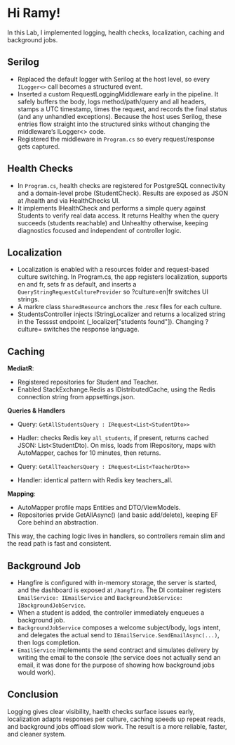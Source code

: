 # Hi Ramy!

In this Lab, I implemented logging, health checks, localization, caching and background jobs.

## Serilog
- Replaced the default logger with Serilog at the host level, so every `ILogger<>` call becomes a structured event.
- Inserted a custom RequestLoggingMiddleware early in the pipeline. It safely buffers the body, logs method/path/query and all headers, stamps a UTC timestamp, times the request, and records the final status (and any unhandled exceptions). Because the host uses Serilog, these entries flow straight into the structured sinks without changing the middleware’s ILogger<> code.
- Registered the middleware in `Program.cs` so every request/response gets captured.

## Health Checks 
- In `Program.cs`, health checks are registered for PostgreSQL connectivity and a domain-level probe (StudentCheck). Results are exposed as JSON at /health and via HealthChecks UI.
- It implements IHealthCheck and performs a simple query against Students to verify real data access. It returns Healthy when the query succeeds (students reachable) and Unhealthy otherwise, keeping diagnostics focused and independent of controller logic.

## Localization
- Localization is enabled with a resources folder and request-based culture switching. In Program.cs, the app registers localization, supports en and fr, sets fr as default, and inserts a `QueryStringRequestCultureProvider` so ?culture=en|fr switches UI strings.
- A markre class `SharedResource` anchors the .resx files for each culture.
- StudentsController injects IStringLocalizer<SharedResource> and returns a localized string in the Tesssst endpoint (_localizer["students found"]). Changing ?culture= switches the response language. 

## Caching
**MediatR**: 
- Registered repositories for Student and Teacher. 
- Enabled StackExchange.Redis as IDistributedCache, using the Redis connection string from appsettings.json. 

**Queries & Handlers**
- Query: `GetAllStudentsQuery : IRequest<List<StudentDto>>`
- Hadler: checks Redis key `all_students`, if present, returns cached JSON: List<StudentDto). On miss, loads from IRepository<Student>, maps with AutoMapper, caches for 10 minutes, then returns. 

- Query: `GetAllTeachersQuery : IRequest<List<TeacherDto>>`
- Handler: identical pattern with Redis key teachers_all.

**Mapping**: 
- AutoMapper profile maps Entities and DTO/ViewModels. 
- Repositories prvide GetAllAsync() (and basic add/delete), keeping EF Core behind an abstraction.

This way, the caching logic lives in handlers, so controllers remain slim and the read path is fast and consistent.

## Background Job
- Hangfire is configured with in-memory storage, the server is started, and the dashboard is exposed at `/hangfire`. The DI container registers `EmailService: IEmailService` and `BackgroundJobService: IBackgroundJobService`.
- When a student is added, the controller immediately enqueues a background job.
- `BackgroundJobService` composes a welcome subject/body, logs intent, and delegates the actual send to `IEmailService.SendEmailAsync(...)`, then logs completion.
- `EmailService` implements the send contract and simulates delivery by writing the email to the console (the service does not actually send an email, it was done for the purpose of showing how background jobs would work).

## Conclusion
Logging gives clear visibility, haelth checks surface issues early, localization adapts responses per culture, caching speeds up repeat reads, and background jobs offload slow work. The result is a more reliable, faster, and cleaner system.
